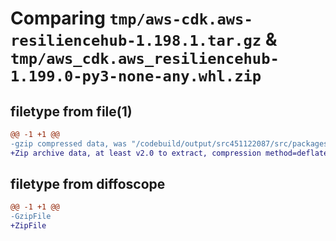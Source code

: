 # Comparing `tmp/aws-cdk.aws-resiliencehub-1.198.1.tar.gz` & `tmp/aws_cdk.aws_resiliencehub-1.199.0-py3-none-any.whl.zip`

## filetype from file(1)

```diff
@@ -1 +1 @@
-gzip compressed data, was "/codebuild/output/src451122087/src/packages/@aws-cdk/aws-resiliencehub/dist/python/aws-cdk.aws-resiliencehub-1.198.1.tar", last modified: Tue Mar 28 21:36:35 2023, max compression
+Zip archive data, at least v2.0 to extract, compression method=deflate
```

## filetype from diffoscope

```diff
@@ -1 +1 @@
-GzipFile
+ZipFile
```


